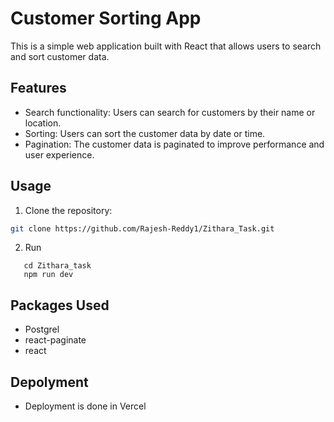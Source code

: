 # Customer Sorting App

This is a simple web application built with React that allows users to search and sort customer data.

## Features

- Search functionality: Users can search for customers by their name or location.
- Sorting: Users can sort the customer data by date or time.
- Pagination: The customer data is paginated to improve performance and user experience.

## Usage

1. Clone the repository:

```bash
git clone https://github.com/Rajesh-Reddy1/Zithara_Task.git
```
2. Run
```
   cd Zithara_task
   npm run dev
```


## Packages Used

- Postgrel
- react-paginate
- react

## Depolyment

- Deployment is done in Vercel
